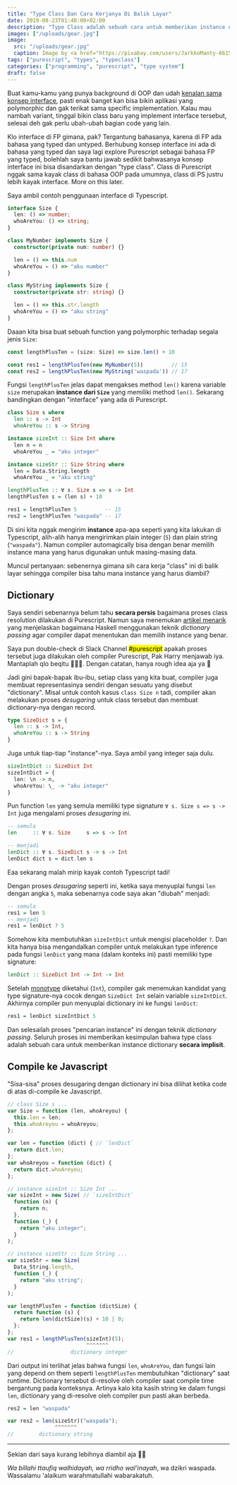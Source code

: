 ```yaml
---
title: "Type Class Dan Cara Kerjanya Di Balik Layar"
date: 2019-08-23T01:40:00+02:00
description: "Type Class adalah sebuah cara untuk memberikan instance dictionary secara implisit"
images: ["/uploads/gear.jpg"]
image:
  src: "/uploads/gear.jpg"
  caption: Image by <a href="https://pixabay.com/users/JarkkoManty-661512/?utm_source=link-attribution&amp;utm_medium=referral&amp;utm_campaign=image&amp;utm_content=2291916">Jarkko Mänty</a> from <a href="https://pixabay.com/?utm_source=link-attribution&amp;utm_medium=referral&amp;utm_campaign=image&amp;utm_content=2291916">Pixabay</a>
tags: ["purescript", "types", "typeclass"]
categories: ["programming", "purescript", "type system"]
draft: false
---
```


Buat kamu-kamu yang punya background di OOP dan udah [kenalan sama konsep interface](https://medium.com/@Dewey92/oop-interface-what-ca16de0359af), pasti enak banget kan bisa bikin aplikasi yang polymorphic dan gak terikat sama specific implementation. Kalau mau nambah variant, tinggal bikin class baru yang implement interface tersebut, selesai deh gak perlu ubah-ubah bagian code yang lain.

Klo interface di FP gimana, pak? Tergantung bahasanya, karena di FP ada bahasa yang typed dan untyped. Berhubung konsep interface ini ada di bahasa yang typed dan saya lagi explore Purescript sebagai bahasa FP yang typed, bolehlah saya bantu jawab sedikit bahwasanya konsep interface ini bisa disandarkan dengan "type class". Class di Purescript nggak sama kayak class di bahasa OOP pada umumnya, class di PS justru lebih kayak interface. More on this later.

Saya ambil contoh penggunaan interface di Typescript.

```ts
interface Size {
  len: () => number;
  whoAreYou: () => string;
}

class MyNumber implements Size {
  constructor(private num: number) {}

  len = () => this.num
  whoAreYou = () => "aku number"
}

class MyString implements Size {
  constructor(private str: string) {}

  len = () => this.str.length
  whoAreYou = () => "aku string"
}
```

Daaan kita bisa buat sebuah function yang polymorphic terhadap segala jenis `Size`:

```ts
const lengthPlusTen = (size: Size) => size.len() + 10

const res1 = lengthPlusTen(new MyNumber(5))         // 15
const res2 = lengthPlusTen(new MyString('waspada')) // 17
```

Fungsi `lengthPlusTen` jelas dapat mengakses method `len()` karena variable `size` merupakan **instance dari `Size`** yang memiliki method `len()`. Sekarang bandingkan dengan "interface" yang ada di Purescript.

```hs
class Size s where
  len :: s -> Int
  whoAreYou :: s -> String

instance sizeInt :: Size Int where
  len n = n
  whoAreYou _ = "aku integer"

instance sizeStr :: Size String where
  len = Data.String.length
  whoAreYou _ = "aku string"

lengthPlusTen :: ∀ s. Size s => s -> Int
lengthPlusTen s = (len s) + 10

res1 = lengthPlusTen 5         -- 15
res2 = lengthPlusTen "waspada" -- 17
```

Di sini kita nggak mengirim **instance** apa-apa seperti yang kita lakukan di Typescript, alih-alih hanya mengirimkan plain integer (`5`) dan plain string (`"waspada"`). Namun compiler automagically bisa dengan benar memilih instance mana yang harus digunakan untuk masing-masing data.

Muncul pertanyaan: sebenernya gimana sih cara kerja "class" ini di balik layar sehingga compiler bisa tahu mana instance yang harus diambil?

## Dictionary
Saya sendiri sebenarnya belum tahu **secara persis** bagaimana proses class resolution dilakukan di Purescript. Namun saya menemukan [artikel menarik](https://www.schoolofhaskell.com/user/jfischoff/instances-and-dictionaries) yang menjelaskan bagaimana Haskell menggunakan teknik _dictionary passing_ agar compiler dapat menentukan dan memilih instance yang benar.

Saya pun double-check di Slack Channel <mark>#purescript</mark> apakah proses tersebut juga dilakukan oleh compiler Purescript, Pak Harry menjawab iya. Mantaplah qlo beqitu 🎉🎉🎉. Dengan catatan, hanya rough idea aja ya 🙂

Jadi gini bapak-bapak ibu-ibu, setiap class yang kita buat, compiler juga membuat representasinya sendiri dengan sesuatu yang disebut "dictionary". Misal untuk contoh kasus `class Size n` tadi, compiler akan melakukan proses _desugaring_ untuk class tersebut dan membuat dictionary-nya dengan record.

```hs
type SizeDict s = {
  len :: s -> Int,
  whoAreYou :: s -> String
}
```

Juga untuk tiap-tiap "instance"-nya. Saya ambil yang integer saja dulu.

```hs
sizeIntDict :: SizeDict Int
sizeIntDict = {
  len: \n -> n,
  whoAreYou: \_ -> "aku integer"
}
```

Pun function `len` yang semula memiliki type signature `∀ s. Size s => s -> Int` juga mengalami proses _desugaring_ ini.

```hs
-- semula
len     :: ∀ s. Size     s => s -> Int

-- menjadi
lenDict :: ∀ s. SizeDict s -> s -> Int
lenDict dict s = dict.len s
```

Eaa sekarang malah mirip kayak contoh Typescript tadi!

Dengan proses _desugaring_ seperti ini, ketika saya menyuplai fungsi `len` dengan angka `5`, maka sebenarnya code saya akan "diubah" menjadi:

```hs
-- semula
res1 = len 5
-- menjadi
res1 = lenDict ? 5
```

Somehow kita membutuhkan `sizeIntDict` untuk mengisi placeholder `?`. Dan kita hanya bisa mengandalkan compiler untuk melakukan type inference pada fungsi `lenDict` yang mana (dalam konteks ini) pasti memiliki type signature:

```hs
lenDict :: SizeDict Int -> Int -> Int
```

Setelah [monotype](https://en.wikipedia.org/wiki/Hindley%E2%80%93Milner_type_system#Monotypes) diketahui (`Int`), compiler gak menemukan kandidat yang type signature-nya cocok dengan `SizeDict Int` selain variable `sizeIntDict`. Akhirnya compiler pun menyuplai dictionary ini ke fungsi `lenDict`:

```hs
res1 = lenDict sizeIntDict 5
```

Dan selesailah proses "pencarian instance" ini dengan teknik _dictionary passing_. Seluruh proses ini memberikan kesimpulan bahwa type class adalah sebuah cara untuk memberikan instance dictionary **secara implisit**.

## Compile ke Javascript
"Sisa-sisa" proses desugaring dengan dictionary ini bisa dilihat ketika code di atas di-compile ke Javascript.

```js
// class Size s ...
var Size = function (len, whoAreyou) {
  this.len = len;
  this.whoAreyou = whoAreyou;
};

var len = function (dict) { // `lenDict`
  return dict.len;
};
var whoAreyou = function (dict) {
  return dict.whoAreyou;
};

// instance sizeInt :: Size Int ...
var sizeInt = new Size( // `sizeIntDict`
  function (n) {
    return n;
  },
  function (_) {
    return "aku integer";
  }
);

// instance sizeStr :: Size String ...
var sizeStr = new Size(
  Data_String.length,
  function (_) {
    return "aku string";
  }
);

var lengthPlusTen = function (dictSize) {
  return function (s) {
    return len(dictSize)(s) + 10 | 0;
  };
};
var res1 = lengthPlusTen(sizeInt)(5);
                         ^^^^^^^
//                  dictionary integer
```

Dari output ini terlihat jelas bahwa fungsi `len`, `whoAreYou`, dan fungsi lain yang depend on them seperti `lengthPlusTen` membutuhkan "dictionary" saat runtime. Dictionary tersebut di-resolve oleh compiler saat compile time bergantung pada konteksnya. Artinya kalo kita kasih string ke dalam fungsi `len`, dictionary yang di-resolve oleh compiler pun pasti akan berbeda.

```hs
res2 = len "waspada"
```

```js
var res2 = len(sizeStr)("waspada");
               ^^^^^^^
//        dictionary string
```

---

Sekian dari saya kurang lebihnya diambil aja 🙏🏻

_Wa billahi ttaufiq walhidayah, wa rridho wal'inayah_, wa dzikri waspada.
Wassalamu 'alaikum warahmatullahi wabarakatuh.